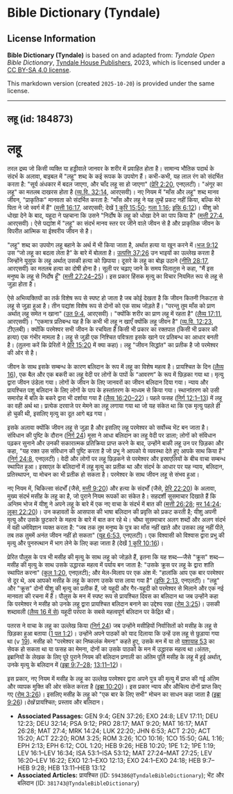 # Bible Dictionary (Tyndale)

## License Information

**Bible Dictionary (Tyndale)** is based on and adapted from: _Tyndale Open Bible Dictionary_, [Tyndale House Publishers](https://tyndaleopenresources.com/), 2023, which is licensed under a [CC BY-SA 4.0 license](https://creativecommons.org/licenses/by-sa/4.0/legalcode.en).

This markdown version (created `2025-10-20`) is provided under the same license.



--------------------------------

## लहू (id: 184873)

लहू
===

तरल द्रब्य जो किसी व्यक्ति या हड्डीवाले जानवर के शरीर में प्रवाहित होता है। सामान्य भौतिक पदार्थ के संदर्भ के अलावा, बाइबल में "लहू" शब्द के कई रूपक के उपयोग हैं। कभी\-कभी, यह लाल रंग को संदर्भित करता है: "सूर्य अंधकार में बदल जाएगा, और चाँद लहू सा हो जाएगा" ([प्रेरि 2:20](https://ref.ly/Acts2:20), एनएलटी)। "अंगूर का लहू" का मतलब दाखरस होता है ([व्य.वि. 32:14](https://ref.ly/Deut32:14), आरएसवी)। नए नियम में "माँस और लहू" शब्द मानव जीवन, "प्राकृतिक" मानवता को संदर्भित करता है: "माँस और लहू ने यह तुम्हें प्रकट नहीं किया, बल्कि मेरे पिता ने जो स्वर्ग में हैं" ([मत्ती 16:17](https://ref.ly/Matt16:17), आरएसवी; देखें [1 कुरि 15:50](https://ref.ly/1Cor15:50); [गला 1:16](https://ref.ly/Gal1:16); [इफि 6:12](https://ref.ly/Eph6:12))। यीशु को धोखा देने के बाद, यहूदा ने पहचाना कि उसने "निर्दोष के लहू को धोखा देने का पाप किया है" ([मत्ती 27:4](https://ref.ly/Matt27:4), आरएसवी)। ऐसे पद्यांश में "लहू" का संदर्भ मानव स्तर पर जीने वाले जीवन से है और प्राकृतिक जीवन के विपरीत आत्मिक या ईश्वरीय जीवन से है।

"लहू" शब्द का उपयोग लहू बहाने के अर्थ में भी किया जाता है, अर्थात हत्या या खून करने में।[भज 9:12](https://ref.ly/Ps9:12) उस “जो लहू का बदला लेता है” के बारे में बोलता है। [उत्पत्ति 37:26](https://ref.ly/Gen37:26) उन भाइयों का उल्लेख करता है जिन्होंने यूसुफ के लहू अर्थात् उसकी हत्या को छिपाया। दूसरे के लहू का बोझ उठाने ([नीति 28:17](https://ref.ly/Prov28:17), आरएसवी) का मतलब हत्या का दोषी होना है। सूली पर चढ़ाए जाने के समय पिलातुस ने कहा, "मैं इस मनुष्य के लहू से निर्दोष हूँ" ([मत्ती 27:24–25](https://ref.ly/Matt27:24-Matt27:25))। इस प्रकार हिंसक मृत्यु का विचार नियमित रूप से लहू से जुड़ा होता है।

ऐसे अभिव्यक्तियों का तर्क विशेष रूप से स्पष्ट हो जाता है जब कोई देखता है कि जीवन कितनी निकटता से लहू से जुड़ा हुआ है। तीन पद्यांश विशेष रूप से दोनों को एक साथ जोड़ते हैं। "परन्तु तुम माँस को प्राण अर्थात् लहू समेत न खाना" ([उत 9:4](https://ref.ly/Gen9:4), आरएसवी)। "क्योंकि शरीर का प्राण लहू में रहता है" ([लैव्य 17:11](https://ref.ly/Lev17:11), आरएसवी)। "एकमात्र प्रतिबन्ध यह है कि कभी भी लहू न खाएँ क्योंकि लहू जीवन है" ([व्य.वि. 12:23](https://ref.ly/Deut12:23), टीएलबी)। क्योंकि परमेश्वर सभी जीवन के रचयिता हैं किसी भी प्रकार का रक्तपात (किसी भी प्रकार की हत्या) एक गंभीर मामला है। लहू से जुड़ी एक निश्चित पवित्रता इसके खाने पर प्रतिबन्ध का आधार बनती है। (तुलना करें कि प्रेरितों ने [प्रेरि 15:20](https://ref.ly/Acts15:20) में क्या कहा)। लहू "जीवन सिद्धांत" का प्रतीक है जो परमेश्वर की ओर से है।

जीवन के साथ इसके सम्बन्ध के कारण बलिदान के रूप में लहू का विशेष महत्व है। प्रायश्चित के दिन ([लैव्य 16](https://ref.ly/Lev16:1-Lev16:34)), एक बैल और एक बकरी का लहू वेदी पर लोगों के पापों के “आवरण” के रूप में छिड़का गया था। मृत्यु द्वारा जीवन उंडेला गया। लोगों के जीवन के लिए जानवरों का जीवन बलिदान दिया गया। न्याय और प्रायश्चित पशु बलिदान के लिए लोगों के पाप के हस्तांतरण के माध्यम से किया गया। स्थानांतरण को उसी समारोह में बलि के बकरे द्वारा भी दर्शाया गया है ([लैव्य 16:20–22](https://ref.ly/Lev16:20-Lev16:22))। पहले फसह ([निर्ग 12:1–13](https://ref.ly/Exod12:1-Exod12:13)) में लहू का वही अर्थ था। प्रत्येक दरवाजे पर मेमने का लहू लगाया गया था जो यह संकेत था कि एक मृत्यु पहले ही हो चुकी थी, इसलिए मृत्यु का दूत आगे बढ़ गया।

इसके अलावा क्योंकि जीवन लहू से जुड़ा है और इसलिए लहू परमेश्वर को सर्वोच्च भेंट बन जाता है। संविधान की पुष्टि के दौरान ([निर्ग 24](https://ref.ly/Exod24:1-Exod24:18)) मूसा ने आधा बलिदान का लहू वेदी पर डाला; लोगों को संविधान पढ़कर सुनाने और उनकी सकारात्मक प्रतिक्रिया प्राप्त करने के बाद, उन्होंने बाकी लहू उन पर छिड़का और कहा, "यह रक्त उस संविधान की पुष्टि करता है जो प्रभु ने आपको ये व्यवस्था देते हुए आपके साथ किया है" ([निर्ग 24:8](https://ref.ly/Exod24:8), एनएलटी)। वेदी और लोगों पर लहू छिड़कने से परमेश्वर और इस्राएलियों के बीच वाचा सम्बन्ध स्थापित हुआ। इस्राएल के बलिदानों में लहू मृत्यु का प्रतीक था और संदर्भ के आधार पर यह न्याय, बलिदान, प्रतिस्थापन, या मोचन का भी प्रतीक हो सकता है। परमेश्वर के साथ जीवन लहू से संभव हुआ। 

नए नियम में, चिकित्सा संदर्भों (जैसे, [मत्ती 9:20](https://ref.ly/Matt9:20)) और हत्या के संदर्भों (जैसे, [प्रेरि 22:20](https://ref.ly/Acts22:20)) के अलावा, मुख्य संदर्भ मसीह के लहू का है, जो पुराने नियम रूपकों का संकेत है। सहदर्शी सुसमाचार दिखाते हैं कि अन्तिम भोज में यीशु ने अपने लहू के बारे में एक नए वाचा के संदर्भ में बात की ([मत्ती 26:28](https://ref.ly/Matt26:28); [मर 14:24](https://ref.ly/Mark14:24); [लूका 22:20](https://ref.ly/Luke22:20))। उन कहावतों के आसपास की भाषा बलिदान की प्रवृत्ति को प्रकट करती है; यीशु अपनी मृत्यु और उसके छुटकारे के महत्व के बारे में बात कर रहे थे। चौथा सुसमाचार अलग शब्दों और अलग संदर्भ में वही धर्मविज्ञान व्यक्त करता है: "जब तक तुम मनुष्य के पुत्र का माँस नहीं खाते और उसका लहू नहीं पीते, तब तक तुममें अनंत जीवन नहीं हो सकता" ([यूह 6:53](https://ref.ly/John6:53), एनएलटी)। एक विश्वासी को विश्वास द्वारा प्रभु की मृत्यु और पुनरुत्थान में भाग लेने के लिए कहा जाता है (देखें [1 कुरि 10:16](https://ref.ly/1Cor10:16))।

प्रेरित पौलुस के पत्र भी मसीह की मृत्यु के साथ लहू को जोड़ते हैं, इतना कि यह शब्द—जैसे "क्रूस" शब्द—मसीह की मृत्यु के साथ उसके उद्धारक महत्व में पर्याय बन जाता है: "उसके क्रूस पर लहू के द्वारा शांति स्थापित करना" ([कुल 1:20](https://ref.ly/Col1:20), एनएलटी); और मेल\-मिलाप पर एक अंश में: "हालांकि आप एक बार परमेश्वर से दूर थे, अब आपको मसीह के लहू के कारण उसके पास लाया गया है" ([इफि 2:13](https://ref.ly/Eph2:13), एनएलटी)। "लहू" और "क्रूस" दोनों यीशु की मृत्यु का प्रतीक हैं, जो यहूदी और गैर\-यहूदी को परमेश्वर से मिलाने और एक नई मानवता की रचना में हैं। पौलुस के मन में स्पष्ट रूप से प्रायश्चित दिवस का बलिदान था जब उन्होंने कहा कि परमेश्वर ने मसीह को उनके लहू द्वारा प्रायश्चित बलिदान बनाने का उद्देश्य रखा ([रोम 3:25](https://ref.ly/Rom3:25))। उसकी शब्दावली ([लैव्य 16 में से](https://ref.ly/Lev16:1-Lev16:34)) यहूदी परंपरा के सबसे महत्वपूर्ण बलिदान पर केंद्रित थी।

पतरस ने वाचा के लहू का उल्लेख किया ([निर्ग 24](https://ref.ly/Exod24:1-Exod24:18)) जब उन्होंने मसीहियों निर्वासितों को मसीह के लहू से छिड़का हुआ बताया ([1 पत 1:2](https://ref.ly/1Pet1:2))। उन्होंने अपने पाठकों को याद दिलाया कि उन्हें उस लहू से छुड़ाया गया था (v [19](https://ref.ly/1Pet1:19)). मसीह को "परमेश्वर का निष्कलंक मेमना" कहते हुए, उसके मन में या तो [यशायाह 53](https://ref.ly/Isa53:1-Isa53:12) का सेवक हो सकता था या फसह का मेमना, दोनों का उसके पाठकों के मन में उद्धारक महत्व था।अंततः, इब्रानियों के लेखक के लिए पूरे पुराने नियम की बलिदान प्रणाली का अंतिम पूर्ति मसीह के लहू में हुई अर्थात्, उनके मृत्यु के बलिदान में ([इब्रा 9:7–28](https://ref.ly/Heb9:7-Heb9:28); [13:11–12](https://ref.ly/Heb13:11-Heb13:12))।

इस प्रकार, नए नियम में मसीह के लहू का उल्लेख परमेश्वर द्वारा अपने पुत्र की मृत्यु में प्राप्त की गई अंतिम और व्यापक मुक्ति की ओर संकेत करता है ([इब्रा 10:20](https://ref.ly/Heb10:20))। इस प्रकार न्याय और औचित्य दोनों प्राप्त किए गए ([रोम 3:26](https://ref.ly/Rom3:26))। इसलिए मसीह के लहू को "एक बार के लिए सभी" मोचन का साधन कहा जाता है ([इब्रा 9:26](https://ref.ly/Heb9:26))।*देखें*  प्रायश्चित; प्रस्ताव और बलिदान।

* **Associated Passages:** GEN 9:4; GEN 37:26; EXO 24:8; LEV 17:11; DEU 12:23; DEU 32:14; PSA 9:12; PRO 28:17; MAT 9:20; MAT 16:17; MAT 26:28; MAT 27:4; MRK 14:24; LUK 22:20; JHN 6:53; ACT 2:20; ACT 15:20; ACT 22:20; ROM 3:25; ROM 3:26; 1CO 10:16; 1CO 15:50; GAL 1:16; EPH 2:13; EPH 6:12; COL 1:20; HEB 9:26; HEB 10:20; 1PE 1:2; 1PE 1:19; LEV 16:1–LEV 16:34; ISA 53:1–ISA 53:12; MAT 27:24–MAT 27:25; LEV 16:20–LEV 16:22; EXO 12:1–EXO 12:13; EXO 24:1–EXO 24:18; HEB 9:7–HEB 9:28; HEB 13:11–HEB 13:12
* **Associated Articles:** प्रायश्चित (ID: `594386@TyndaleBibleDictionary`); भेंट और बलिदान (ID: `381743@TyndaleBibleDictionary`)

